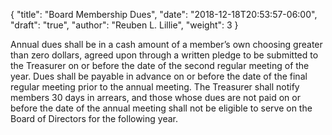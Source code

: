 {
	"title": "Board Membership Dues",
	"date": "2018-12-18T20:53:57-06:00",
	"draft": "true",
	"author": "Reuben L. Lillie",
	"weight": 3
}

Annual dues shall be in a cash amount of a member’s own choosing greater than zero dollars, agreed upon through a written pledge to be submitted to the Treasurer on or before the date of the second regular meeting of the year. Dues shall be payable in advance on or before the date of the final regular meeting prior to the annual meeting. The Treasurer shall notify members 30 days in arrears, and those whose dues are not paid on or before the date of the annual meeting shall not be eligible to serve on the Board of Directors for the following year.
